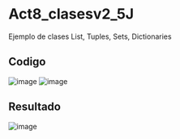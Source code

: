 # Act8_clasesv2_5J
Ejemplo de clases List, Tuples, Sets, Dictionaries

## Codigo
![image](https://github.com/user-attachments/assets/3555efa6-b8c1-40c4-af56-570374cafb1a)
![image](https://github.com/user-attachments/assets/92fd738c-f919-42c4-a17e-f81f1ded1a60)

## Resultado
![image](https://github.com/user-attachments/assets/8fc0363e-7dd6-415e-98d5-21290947cbfb)
